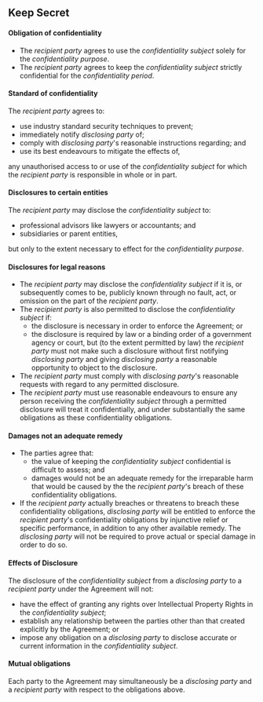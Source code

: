## Keep Secret

#### Obligation of confidentiality

- The _recipient party_ agrees to use the _confidentiality subject_ solely for the _confidentiality purpose_.
- The _recipient party_ agrees to keep the _confidentiality subject_ strictly confidential for the _confidentiality period_.

#### Standard of confidentiality

The _recipient party_ agrees to:

- use industry standard security techniques to prevent;
- immediately notify _disclosing party_ of;
- comply with _disclosing party_'s reasonable instructions regarding; and
- use its best endeavours to mitigate the effects of,

any unauthorised access to or use of the _confidentiality subject_ for which the _recipient party_ is responsible in whole or in part.

#### Disclosures to certain entities

The _recipient party_ may disclose the _confidentiality subject_ to:

- professional advisors like lawyers or accountants; and
- subsidiaries or parent entities,

but only to the extent necessary to effect for the _confidentiality purpose_.

#### Disclosures for legal reasons

- The _recipient party_ may disclose the _confidentiality subject_ if it is, or subsequently comes to be, publicly known through no fault, act, or omission on the part of the _recipient party_.
- The _recipient party_ is also permitted to disclose the _confidentiality subject_ if:
  - the disclosure is necessary in order to enforce the Agreement; or
  - the disclosure is required by law or a binding order of a government agency or court, but (to the extent permitted by law) the _recipient party_ must not make such a disclosure without first notifying _disclosing party_ and giving _disclosing party_ a reasonable opportunity to object to the disclosure.
- The _recipient party_ must comply with _disclosing party_'s reasonable requests with regard to any permitted disclosure.
- The _recipient party_ must use reasonable endeavours to ensure any person receiving the _confidentiality subject_ through a permitted disclosure will treat it confidentially, and under substantially the same obligations as these confidentiality obligations.

#### Damages not an adequate remedy

- The parties agree that:
  - the value of keeping the _confidentiality subject_ confidential is difficult to assess; and
  - damages would not be an adequate remedy for the irreparable harm that would be caused by the the _recipient party_'s breach of these confidentiality obligations.
- If the _recipient party_ actually breaches or threatens to breach these confidentiality obligations, _disclosing party_ will be entitled to enforce the _recipient party_'s confidentiality obligations by injunctive relief or specific performance, in addition to any other available remedy. The _disclosing party_ will not be required to prove actual or special damage in order to do so.

#### Effects of Disclosure

The disclosure of the _confidentiality subject_ from a _disclosing party_ to a _recipient party_ under the Agreement will not:

- have the effect of granting any rights over Intellectual Property Rights in the _confidentiality subject_;
- establish any relationship between the parties other than that created explicitly by the Agreement; or
- impose any obligation on a _disclosing party_ to disclose accurate or current information in the _confidentiality subject_.

#### Mutual obligations

Each party to the Agreement may simultaneously be a _disclosing party_ and a _recipient party_ with respect to the obligations above.